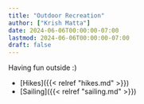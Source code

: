 ```yaml
---
title: "Outdoor Recreation"
author: ["Krish Matta"]
date: 2024-06-06T00:00:00-07:00
lastmod: 2024-06-06T00:00:00-07:00
draft: false
---
```


Having fun outside :)

-   [Hikes]({{< relref "hikes.md" >}})
-   [Sailing]({{< relref "sailing.md" >}})
